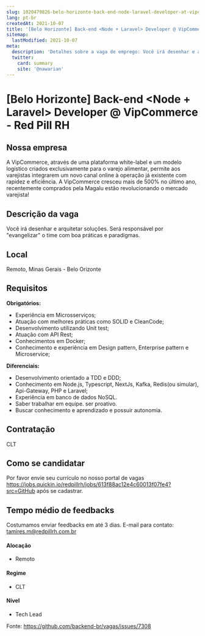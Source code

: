 ```yaml
---
slug: 1020479826-belo-horizonte-back-end-node-laravel-developer-at-vipcommerce-red-pill-rh
lang: pt-br
createdAt: 2021-10-07
title: '[Belo Horizonte] Back-end <Node + Laravel> Developer @ VipCommerce - Red Pill RH - Vaga de Emprego'
sitemap:
  lastModified: 2021-10-07
meta:
  description: 'Detalhes sobre a vaga de emprego: Você irá desenhar e arquitetar soluções. Será responsável por "evangelizar" o time com boa práticas e paradigmas.'
  twitter:
    card: summary
    site: '@nawarian'
---
```


# [Belo Horizonte] Back-end <Node + Laravel> Developer @ VipCommerce - Red Pill RH

## Nossa empresa

A VipCommerce, através de uma plataforma white-label e um modelo logístico criados exclusivamente para o varejo alimentar, permite aos varejistas integrarem um novo canal online à operação já existente com rapidez e eficiência. A VipCommerce cresceu mais de 500% no último ano, recentemente comprados pela Magalu estão revolucionando o mercado varejista!

## Descrição da vaga

Você irá desenhar e arquitetar soluções. Será responsável por "evangelizar" o time com boa práticas e paradigmas.

## Local

Remoto, Minas Gerais - Belo Orizonte

## Requisitos

**Obrigatórios:**
- Experiência em Microsserviços;
- Atuação com melhores práticas como SOLID e CleanCode;
- Desenvolvimento utilizando Unit test;
- Atuação com API Rest;
- Conhecimentos em Docker;
- Conhecimento e experiência em Design pattern, Enterprise pattern e Microservice;

**Diferenciais:**
- Desenvolvimento orientado a TDD e DDD;
- Conhecimento em Node.js, Typescript, NextJs, Kafka, Redis(ou simular), Api-Gateway, PHP e Laravel;
- Experiência em banco de dados NoSQL.
- Saber trabalhar em equipe. ser proativo.
- Buscar conhecimento e aprendizado e possuir autonomia.

## Contratação

CLT

## Como se candidatar

Por favor envie seu currículo no nosso portal de vagas https://jobs.quickin.io/redpillrh/jobs/613f88ac12e4c60013f07fe4?src=GitHub após se cadastrar.

## Tempo médio de feedbacks

Costumamos enviar feedbacks em até 3 dias.
E-mail para contato: tamires.m@redpillrh.com.br

#### Alocação
- Remoto

#### Regime
- CLT

#### Nível
- Tech Lead




Fonte: https://github.com/backend-br/vagas/issues/7308